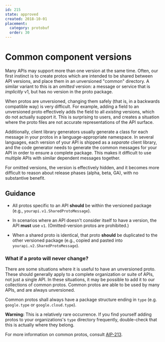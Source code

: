 ```yaml
---
id: 215
state: approved
created: 2018-10-01
placement:
  category: protobuf
  order: 30
---
```


# Common component versions

Many APIs may support more than one version at the same time. Often, our first
instinct is to create protos which are intended to be shared between API
versions, and place them in an unversioned "common" directory. A similar
variant to this is an _omitted_ version: a message or service that is
_implicitly_ v1, but has no version in the proto package.

When protos are unversioned, changing them safely (that is, in a backwards
compatible way) is very difficult. For example, adding a field to an
unversioned proto effectively adds the field to all _existing_ versions, which
do not actually support it. This is surprising to users, and creates a
situation where the proto files are not accurate representations of the API
surface.

Additionally, client library generators usually generate a class for each
message in your protos in a language-appropriate namespace. In several
languages, each version of your API is shipped as a _separate_ client library,
and the code generator needs to generate the common messages for your API in
order to ensure a complete package. This makes it difficult to use multiple
APIs with similar dependent messages together.

For omitted versions, the version is effectively hidden, and it becomes more
difficult to reason about release phases (alpha, beta, GA), with no substantive
benefit.

## Guidance

- All protos specific to an API **should** be within the versioned package
  (e.g., `yourapi.v1.SharedProtoMessage`).

- In scenarios where an API doesn't consider itself to have a version, the API
  **must** use `v1`. (Omitted-version protos are prohibited.)

- When a shared proto is identical, that proto **should** be duplicated to the
  other versioned package (e.g., copied and pasted into
  `yourapi.v2.SharedProtoMessage`).

### What if a proto will never change?

There are some situations where it is useful to have an unversioned
proto. These should generally apply to a complete organization or suite
of APIs, not just a single API. In these situations, it may be possible
to add it to our collections of common protos. Common protos are able to
be used by many APIs, and are always unversioned.

Common protos shall always have a package structure ending in `type` (e.g.
`google.type` or `google.cloud.type`).

**Warning:** This is a relatively rare occurrence. If you find yourself
adding protos to your organizations's `type` directory frequently,
double-check that this is actually where they belong.

For more information on common protos, consult [AIP-213][].

[aip-213]: ./0213.md
